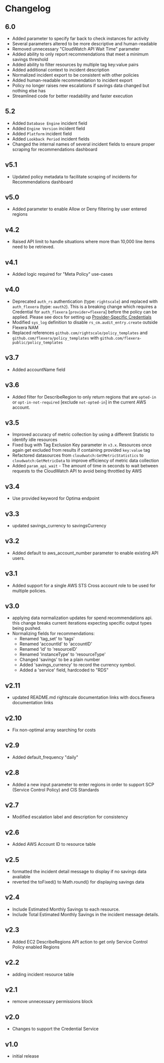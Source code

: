 # Changelog

## 6.0

- Added parameter to specify far back to check instances for activity
- Several parameters altered to be more descriptive and human-readable
- Removed unnecessary "CloudWatch API Wait Time" parameter
- Added ability to only report recommendations that meet a minimum savings threshold
- Added ability to filter resources by multiple tag key:value pairs
- Added additional context to incident description
- Normalized incident export to be consistent with other policies
- Added human-readable recommendation to incident export
- Policy no longer raises new escalations if savings data changed but nothing else has
- Streamlined code for better readability and faster execution

## 5.2

- Added `Database Engine` incident field
- Added `Engine Version` incident field
- Added `Platform` incident field
- Added `Lookback Period` incident fields
- Changed the internal names of several incident fields to ensure proper scraping for recommendations dashboard

## v5.1

- Updated policy metadata to facilitate scraping of incidents for Recommendations dashboard

## v5.0

- Added parameter to enable Allow or Deny filtering by user entered regions

## v4.2

- Raised API limit to handle situations where more than 10,000 line items need to be retrieved.

## v4.1

- Added logic required for "Meta Policy" use-cases

## v4.0

- Deprecated `auth_rs` authentication (type: `rightscale`) and replaced with `auth_flexera` (type: `oauth2`). This is a breaking change which requires a Credential for `auth_flexera` [`provider=flexera`] before the policy can be applied. Please see docs for setting up [Provider-Specific Credentials](https://docs.flexera.com/flexera/EN/Automation/ProviderCredentials.htm)
- Modified `sys_log` definition to disable `rs_cm.audit_entry.create` outside Flexera NAM
- Replaced references `github.com/rightscale/policy_templates` and `github.com/flexera/policy_templates` with `github.com/flexera-public/policy_templates`

## v3.7

- Added accountName field

## v3.6

- Added filter for DescribeRegion to only return regions that are `opted-in` or `opt-in-not-required` [exclude `not-opted-in`] in the current AWS account.

## v3.5

- Improved accuracy of metric collection by using a different Statistic to identify idle resources
- Fixed bug with Tag Exclusion Key parameter in `v3.x`. Resources once again get excluded from results if containing provided `key:value` tag
- Refactored datasources from `cloudwatch:GetMetricStatistics` to `cloudwatch:GetMetricData` to improve efficiency of metric data collection
- Added `param_api_wait` - The amount of time in seconds to wait between requests to the CloudWatch API to avoid being throttled by AWS

## v3.4

- Use provided keyword for Optima endpoint

## v3.3

- updated savings_currency to savingsCurrency

## v3.2

- Added default to aws_account_number parameter to enable existing API users.

## v3.1

- Added support for a single AWS STS Cross account role to be used for multiple policies.

## v3.0

- applying data normalization updates for spend recommendations api. this change breaks current iterations expecting specific output types being pushed.
- Normalizing fields for recommendations:
  - Renamed 'tag_set' to 'tags'
  - Renamed 'accountId' to 'accountID'
  - Renamed 'id' to 'resourceID'
  - Renamed 'instanceType' to 'resourceType'
  - Changed 'savings' to be a plain number
  - Added 'savings_currency' to record the currency symbol.
  - Added a 'service' field, hardcoded to "RDS"

## v2.11

- updated README.md rightscale documentation links with docs.flexera documentation links

## v2.10

- Fix non-optimal array searching for costs

## v2.9

- Added default_frequency "daily"

## v2.8

- Added a new input parameter to enter regions in order to support SCP (Service Control Policy) and CIS Standards

## v2.7

- Modified escalation label and description for consistency

## v2.6

- Added AWS Account ID to resource table

## v2.5

- formatted the incident detail message to display if no savings data available
- reverted the toFixed() to Math.round() for displaying savings data

## v2.4

- Include Estimated Monthly Savings to each resource.
- Include Total Estimated Monthly Savings in the incident message details.

## v2.3

- Added EC2 DescribeRegions API action to get only Service Control Policy enabled Regions

## v2.2

- adding incident resource table

## v2.1

- remove unnecessary permissions block

## v2.0

- Changes to support the Credential Service

## v1.0

- initial release
